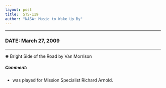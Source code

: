 ```yaml
---
layout: post
title:  STS-119
author: "NASA: Music to Wake Up By"
---
```


----
### DATE: March 27, 2009
----
✺ Bright Side of the Road by Van Morrison

##### Comment:
* was played for Mission Specialist Richard Arnold.
